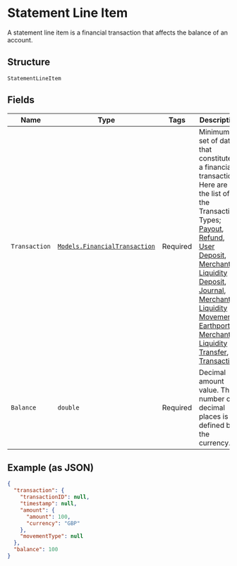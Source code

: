 
# Statement Line Item

A statement line item is a financial transaction that affects the balance of an account.

## Structure

`StatementLineItem`

## Fields

| Name | Type | Tags | Description |
|  --- | --- | --- | --- |
| `Transaction` | [`Models.FinancialTransaction`](../../doc/models/financial-transaction.md) | Required | Minimum set of data that constitutes a financial transaction. Here are the list of all the Transaction Types; [Payout](#/http/models/structures/payout-transaction), [Refund](#/http/models/structures/refund-transaction), [User Deposit](#/http/models/structures/user-deposit-transaction), [Merchant Liquidity Deposit](#/http/models/structures/liquidity-deposit-transaction), [Journal](#/http/models/structures/journal-transaction), [Merchant Liquidity Movement](#/http/models/structures/merchant-liquidity-movement-transaction), [Earthport Merchant Liquidity Transfer](#/http/models/structures/earthport-merchant-liquidity-transfer), [Transaction](#/http/models/structures/transaction-id). |
| `Balance` | `double` | Required | Decimal amount value. The number of decimal places is defined by the currency. |

## Example (as JSON)

```json
{
  "transaction": {
    "transactionID": null,
    "timestamp": null,
    "amount": {
      "amount": 100,
      "currency": "GBP"
    },
    "movementType": null
  },
  "balance": 100
}
```


